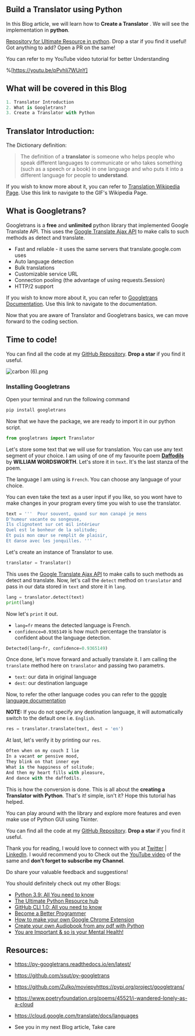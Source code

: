 ## Build a Translator using Python


In this Blog article, we will learn how to **Create a Translator** . We will see the implementation in **python**.

[Repository for Ultimate Resource in python](https://github.com/ayushi7rawat/Ultimate-Python-Resource-Hub). Drop a star if you find it useful! Got anything to add? Open a PR on the same!

You can refer to my YouTube video tutorial for better Understanding

%[https://youtu.be/pPvhIj7WUnY]

## What will be covered in this Blog

```python
1. Translator Introduction
2. What is Googletrans?
3. Create a Translator with Python
```

## Translator Introduction:

The Dictionary definition: 

> The definition of a **translator** is someone who helps people who speak different languages to communicate or who takes something (such as a speech or a book) in one language and who puts it into a different language for people to **understand**.

If you wish to know more about it, you can refer to [Translation Wikipedia Page](https://en.wikipedia.org/wiki/Translation). Use this link to navigate to the GIF's Wikipedia Page.

## What is Googletrans?

Googletrans is a **free** and **unlimited** python library that implemented Google Translate API. This uses the [Google Translate Ajax API](https://translate.google.com/) to make calls to such methods as detect and translate.

- Fast and reliable - it uses the same servers that translate.google.com uses
- Auto language detection
- Bulk translations
- Customizable service URL
- Connection pooling (the advantage of using requests.Session)
- HTTP/2 support

If you wish to know more about it, you can refer to [Googletrans Documentation](https://py-googletrans.readthedocs.io/en/latest/). Use this link to navigate to the documentation.

Now that you are aware of Translator and Googletrans basics, we can move forward to the coding section. 

## Time to code!

You can find all the code at my [GitHub Repository](https://github.com/ayushi7rawat/Youtube-Projects/tree/master/Build%20a%20translater). **Drop a star** if you find it useful.

![carbon (6).png](https://cdn.hashnode.com/res/hashnode/image/upload/v1604115469214/bpJGegX_F.png)

### Installing Googletrans 

Open your terminal and run the following command

```python
pip install googletrans
```

Now that we have the package, we are ready to import it in our python script.

```python
from googletrans import Translator
```

Let's store some text that we will use for translation. You can use any text segment of your choice. I am using of one of my favourite poem [**Daffodils**](https://www.poetryfoundation.org/poems/45521/i-wandered-lonely-as-a-cloud) by **WILLIAM WORDSWORTH**. Let's store it in `text`. It's the last stanza of the poem. 

The language I am using is `French`. You can choose any language of your choice.

You can even take the text as a user input if you like, so you wont have to make changes in your program every time you wish to use the translator.

```python
text = '''  Pour souvent, quand sur mon canapé je mens
D'humeur vacante ou songeuse,
Ils clignotent sur cet œil intérieur
Quel est le bonheur de la solitude;
Et puis mon cœur se remplit de plaisir,
Et danse avec les jonquilles. '''
```

Let's create an instance of Translator to use. 

```python
translator = Translator()
```

This uses the [Google Translate Ajax API](https://translate.google.com/) to make calls to such methods as detect and translate. Now, let's call the `detect` method on `translator` and pass in our data stored in `text` and store it in `lang`. 

```python
lang = translator.detect(text)
print(lang)
```

 Now let's `print` it out.

- `lang=fr` means the detected language is French.
- `confidence=0.9365149` is how much percentage the translator is confident about the language detection.

```python
Detected(lang=fr, confidence=0.9365149)
```

Once done, let's move forward and actually translate it. I am calling the `translate` method here on `translator` and passing two parametrs.

- `text`: our data in original language
- `dest`: our destination language

Now, to refer the other language codes you can refer to the [google language documentation](https://cloud.google.com/translate/docs/languages)

**NOTE:** If you do not specify any destination language, it will automatically switch to the default one i.e. `English`.

```python
res = translator.translate(text, dest = 'en')
```

At last, let's verify it by printing our `res`.

```python
Often when on my couch I lie
In a vacant or pensive mood,
They blink on that inner eye
What is the happiness of solitude;
And then my heart fills with pleasure,
And dance with the daffodils.
```

This is how the conversion is done. This is all about the **creating a Translator with Python**. That's it! simple, isn't it? Hope this tutorial has helped.

You can play around with the library and explore more features and even make use of Python GUI using Tkinter.

You can find all the code at my [GitHub Repository](https://github.com/ayushi7rawat/Youtube-Projects/tree/master/Build%20a%20translater). **Drop a star** if you find it useful.

Thank you for reading, I would love to connect with you at [Twitter](https://twitter.com/ayushi7rawat) | [LinkedIn](). I would recommend you to Check out the [YouTube video]() of the same and **don't forget to subscribe my Channel**.

Do share your valuable feedback and suggestions! 

You should definitely check out my other Blogs:

- [Python 3.9: All You need to know](https://ayushirawat.com/python-39-all-you-need-to-know)
- [The Ultimate Python Resource hub](https://ayushirawat.com/the-ultimate-python-resource-hub)
- [GitHub CLI 1.0: All you need to know](https://ayushirawat.com/github-cli-10-all-you-need-to-know)
- [Become a Better Programmer](https://ayushirawat.com/become-a-better-programmer)
- [How to make your own Google Chrome Extension](https://ayushirawat.com/how-to-make-your-own-google-chrome-extension-1)
- [Create your own Audiobook from any pdf with Python](https://ayushirawat.com/create-your-own-audiobook-from-any-pdf-with-python)
- [You are Important & so is your Mental Health!](https://ayushirawat.com/you-are-important-and-so-is-your-mental-health)

## Resources:

- https://py-googletrans.readthedocs.io/en/latest/

- https://github.com/ssut/py-googletrans

- https://github.com/Zulko/moviepyhttps://pypi.org/project/googletrans/

- https://www.poetryfoundation.org/poems/45521/i-wandered-lonely-as-a-cloud

- https://cloud.google.com/translate/docs/languages

  

- See you in my next Blog article, Take care
